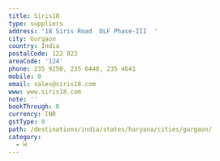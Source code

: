 ```yaml
---
title: Siris18
type: suppliers
address: '18 Siris Road  DLF Phase-III  '
city: Gurgaon
country: India
postalCode: 122 022
areaCode: '124'
phone: 235 9250, 235 6448, 235 4641
mobile: 0
email: sales@siris18.com
www: www.siris18.com
note: ''
bookThrough: 0
currency: INR
gstType: 0
path: /destinations/india/states/haryana/cities/gurgaon/
category:
  - H
---
```


